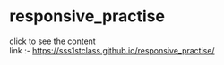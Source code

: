 # responsive_practise
 click to see the content <br>
 link :- https://sss1stclass.github.io/responsive_practise/
